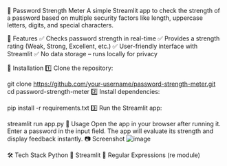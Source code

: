 🔐 Password Strength Meter
A simple Streamlit app to check the strength of a password based on multiple security factors like length, uppercase letters, digits, and special characters.

🚀 Features
✅ Checks password strength in real-time
✅ Provides a strength rating (Weak, Strong, Excellent, etc.)
✅ User-friendly interface with Streamlit
✅ No data storage – runs locally for privacy

📌 Installation
1️⃣ Clone the repository:


git clone https://github.com/your-username/password-strength-meter.git
cd password-strength-meter
2️⃣ Install dependencies:


pip install -r requirements.txt
3️⃣ Run the Streamlit app:


streamlit run app.py
🔧 Usage
Open the app in your browser after running it.
Enter a password in the input field.
The app will evaluate its strength and display feedback instantly.
📷 Screenshot
![image](https://github.com/user-attachments/assets/2fedf506-6118-491b-a37c-13d7c9b44b68)


🛠️ Tech Stack
Python 🐍
Streamlit 🎈
Regular Expressions (re module)
